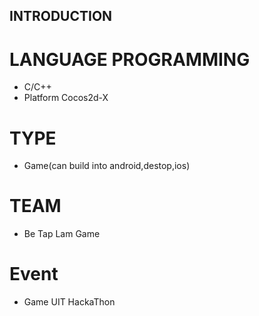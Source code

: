 ## INTRODUCTION
# LANGUAGE PROGRAMMING
* C/C++
* Platform Cocos2d-X
# TYPE
* Game(can build into android,destop,ios)
# TEAM
* Be Tap Lam Game
# Event 
* Game UIT HackaThon
